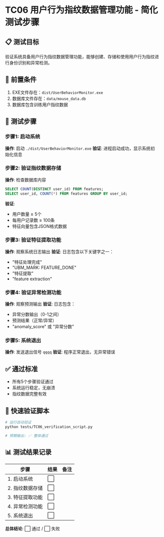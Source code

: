 # TC06 用户行为指纹数据管理功能 - 简化测试步骤

## 📋 测试目标
验证系统具备用户行为指纹数据管理功能，能够创建、存储和使用用户行为指纹进行身份识别和异常检测。

## 🔧 前置条件
1. EXE文件存在：`dist/UserBehaviorMonitor.exe`
2. 数据库文件存在：`data/mouse_data.db`
3. 数据库包含训练用户指纹数据

## 📝 测试步骤

### 步骤1: 启动系统
**操作**: 启动 `./dist/UserBehaviorMonitor.exe`
**验证**: 进程启动成功，显示系统初始化信息

### 步骤2: 验证指纹数据存储
**操作**: 检查数据库内容
```sql
SELECT COUNT(DISTINCT user_id) FROM features;
SELECT user_id, COUNT(*) FROM features GROUP BY user_id;
```
**验证**: 
- 用户数量 ≥ 5个
- 每用户记录数 ≥ 100条
- 特征向量包含JSON格式数据

### 步骤3: 验证特征提取功能
**操作**: 观察系统日志输出
**验证**: 日志包含以下关键字之一：
- "特征处理完成"
- "UBM_MARK: FEATURE_DONE" 
- "特征提取"
- "feature extraction"

### 步骤4: 验证异常检测功能
**操作**: 观察预测输出
**验证**: 日志包含：
- 异常分数输出（0-1之间）
- 预测结果（正常/异常）
- "anomaly_score" 或 "异常分数"

### 步骤5: 系统退出
**操作**: 发送退出信号 `qqqq`
**验证**: 程序正常退出，无异常错误

## ✅ 通过标准
- 所有5个步骤验证通过
- 系统运行稳定，无崩溃
- 指纹数据完整有效

## 🚀 快速验证脚本
```bash
# 运行自动验证
python tests/TC06_verification_script.py

# 预期输出: ✅ 整体通过
```

## 📊 测试结果记录
| 步骤 | 结果 | 备注 |
|------|------|------|
| 1. 启动系统 | ⬜ | |
| 2. 指纹数据存储 | ⬜ | |
| 3. 特征提取功能 | ⬜ | |
| 4. 异常检测功能 | ⬜ | |
| 5. 系统退出 | ⬜ | |

**总体结论**: ⬜ 通过 / ⬜ 失败
